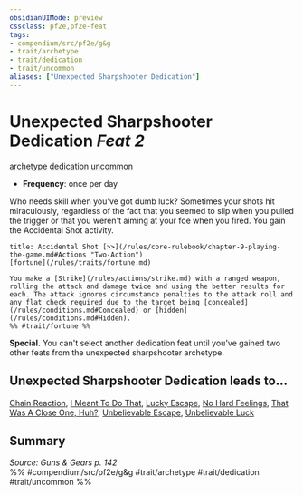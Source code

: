 ```yaml
---
obsidianUIMode: preview
cssclass: pf2e,pf2e-feat
tags:
- compendium/src/pf2e/g&g
- trait/archetype
- trait/dedication
- trait/uncommon
aliases: ["Unexpected Sharpshooter Dedication"]
---
```

# Unexpected Sharpshooter Dedication  *Feat 2*  
[archetype](/rules/traits/archetype.md)  [dedication](/rules/traits/dedication.md)  [uncommon](/rules/traits/uncommon.md)  

- **Frequency**: once per day

Who needs skill when you've got dumb luck? Sometimes your shots hit miraculously, regardless of the fact that you seemed to slip when you pulled the trigger or that you weren't aiming at your foe when you fired. You gain the Accidental Shot activity.

```ad-embed-ability
title: Accidental Shot [>>](/rules/core-rulebook/chapter-9-playing-the-game.md#Actions "Two-Action")
[fortune](/rules/traits/fortune.md)  

You make a [Strike](/rules/actions/strike.md) with a ranged weapon, rolling the attack and damage twice and using the better results for each. The attack ignores circumstance penalties to the attack roll and any flat check required due to the target being [concealed](/rules/conditions.md#Concealed) or [hidden](/rules/conditions.md#Hidden).  
%% #trait/fortune %%
```

**Special.** You can't select another dedication feat until you've gained two other feats from the unexpected sharpshooter archetype.

## Unexpected Sharpshooter Dedication leads to...

[Chain Reaction](/compendium/feats/chain-reaction-g-g.md), [I Meant To Do That](/compendium/feats/i-meant-to-do-that-g-g.md), [Lucky Escape](/compendium/feats/lucky-escape-g-g.md), [No Hard Feelings](/compendium/feats/no-hard-feelings-g-g.md), [That Was A Close One, Huh?](/compendium/feats/that-was-a-close-one-huh-g-g.md), [Unbelievable Escape](/compendium/feats/unbelievable-escape-g-g.md), [Unbelievable Luck](/compendium/feats/unbelievable-luck-g-g.md)

## Summary

*Source: Guns & Gears p. 142*  
%% #compendium/src/pf2e/g&g #trait/archetype #trait/dedication #trait/uncommon %%